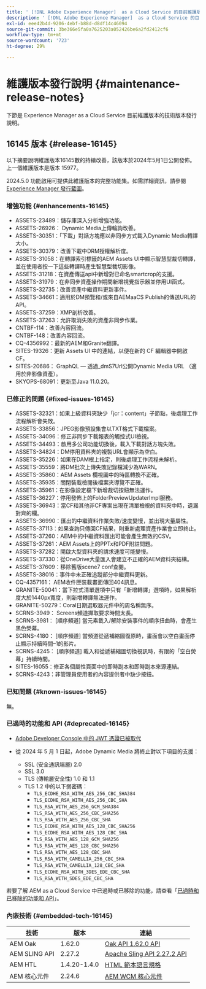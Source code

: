 ```yaml
---
title: ' [!DNL Adobe Experience Manager]  as a Cloud Service 的目前維護版本發行說明。'
description: ' [!DNL Adobe Experience Manager]  as a Cloud Service 的目前維護版本發行說明。'
exl-id: eee42b4d-9206-4ebf-b88d-d8df14c46094
source-git-commit: 3be366e5fa0a7625203a052426be6a2fd2412cf6
workflow-type: tm+mt
source-wordcount: '723'
ht-degree: 29%

---
```


# 維護版本發行說明 {#maintenance-release-notes}

下節是 Experience Manager as a Cloud Service 目前維護版本的技術版本發行說明。

## 16145 版本 {#release-16145}

以下摘要說明維護版本16145數的持續改善，該版本於2024年5月1日公開發佈。 上一個維護版本是版本 15977。

2024.5.0 功能啟用可提供此維護版本的完整功能集。如需詳細資訊，請參閱 [Experience Manager 發行藍圖](https://experienceleague.adobe.com/zh-hant/docs/experience-manager-release-information/aem-release-updates/update-releases-roadmap)。

### 增強功能 {#enhancements-16145}

* ASSETS-23489：儲存庫深入分析增強功能。
* ASSETS-26926： Dynamic Media上傳輪詢改善。
* ASSETS-30351：「下載」對話方塊應以非同步方式載入Dynamic Media轉譯大小。
* ASSETS-30379：改善下載中DRM授權解析度。
* ASSETS-31058：在轉譯索引標籤的AEM Assets UI中顯示智慧型裁切轉譯，並在使用者按一下這些轉譯時產生智慧型裁切影像。
* ASSETS-31218：在資產傳送api中新增對已命名smartcrop的支援。
* ASSETS-31979：在非同步資產操作期間新增視覺指示器並停用UI函式。
* ASSETS-32735：改善資產中繼資料更新事件。
* ASSETS-34661：適用於DM預覽和/或來自AEMaaCS Publish的傳送URL的API。
* ASSETS-37259：XMP剖析改善。
* ASSETS-37263：允許取消失敗的資產非同步作業。
* CNTBF-114：改善內容回流。
* CNTBF-148：改善內容回流。
* CQ-4356992：最新的AEM和Granite翻譯。
* SITES-19326：更新 Assets UI 中的連結，以便在新的 CF 編輯器中開啟 CF。
* SITES-20686： GraphQL — 透過_dmS7Url公開Dynamic Media URL （適用於非影像資產）。
* SKYOPS-68091：更新至Java 11.0.20。

### 已修正的問題 {#fixed-issues-16145}

* ASSETS-32321：如果上級資料夾缺少「jcr：content」子節點，後處理工作流程解析會失敗。
* ASSETS-33856：JPEG影像預設集會以TXT格式下載檔案。
* ASSETS-34096：修正非同步下載報表的觸控式UI檢視。
* ASSETS-34493：啟用多公司功能切換後，載入下載對話方塊失敗。
* ASSETS-34824：DM停用資料夾的複製URL會顯示為空白。
* ASSETS-35226：如果在DAM根上指定，則後處理工作流程未解析。
* ASSETS-35559：將DM批次上傳失敗記錄檔減少為WARN。
* ASSETS-35860：AEM Assets 欄視圖中的時區轉換不正確。
* ASSETS-35935：關閉裝載檢閱後檔案夾導覽不正確。
* ASSETS-35961：在影像設定檔下新增裁切按鈕無法運作。
* ASSETS-36227：停用發佈上的FolderPreviewUpdaterImpl服務。
* ASSETS-36943：當CF和其他非CF專案出現在清單檢視的資料夾中時，遺漏對齊的欄。
* ASSETS-36990：匯出的中繼資料作業失敗/速度變慢，並出現大量屬性。
* ASSETS-37113：如果查詢只傳回CF結果，則重新處理資產作業會立即終止。
* ASSETS-37260：AEM中的中繼資料匯出可能會產生無效的CSV。
* ASSETS-37261：AEM Assets上的PPTx和PDF附註問題。
* ASSETS-37282：開啟大型資料夾的請求速度可能變慢。
* ASSETS-37330：從OneDrive大量匯入會建立不正確的AEM資料夾結構。
* ASSETS-37609：移除舊版scene7 conf查閱。
* ASSETS-38016：事件中未正確追蹤部分中繼資料更新。
* CQ-4357161： AEM收件匣裝載畫面傳回404訊息。
* GRANITE-50041：當下拉式清單選項中只有「新增轉譯」選項時，如果解析度大於1440px寬度，則新增轉譯無法運作。
* GRANITE-50279：Coral日期選取器元件中的周名稱無序。
* SCRNS-3949： Screens頻道擷取要求時間太長。
* SCRNS-3981： [順序頻道] 當元素載入/解除安裝事件的順序扭曲時，會產生黑色熒幕。
* SCRNS-4180： [順序頻道] 當頻道從遞補縮圖復原時，畫面會以空白畫面停止顯示持續時間–1的影片。
* SCRNS-4245： [順序頻道] 載入和從遞補縮圖切換視訊時，有限的「空白熒幕」持續時間。
* SITES-16055：修正各個屬性頁面中的即時副本和即時副本來源連結。
* SCRNS-4243：非管理員使用者的內容提供者中缺少按鈕。

### 已知問題 {#known-issues-16145}

無。

### 已過時的功能和 API {#deprecated-16145}

* [Adobe Developer Console 中的 JWT 憑證已被取代](/help/security/jwt-credentials-deprecation-in-adobe-developer-console.md)

* 從 2024 年 5 月 1 日起，Adobe Dynamic Media 將終止對以下項目的支援：

   * SSL (安全通訊端層) 2.0
   * SSL 3.0
   * TLS (傳輸層安全性) 1.0 和 1.1
   * TLS 1.2 中的以下弱密碼：
      * `TLS_ECDHE_RSA_WITH_AES_256_CBC_SHA384`
      * `TLS_ECDHE_RSA_WITH_AES_256_CBC_SHA`
      * `TLS_RSA_WITH_AES_256_GCM_SHA384`
      * `TLS_RSA_WITH_AES_256_CBC_SHA256`
      * `TLS_RSA_WITH_AES_256_CBC_SHA`
      * `TLS_ECDHE_RSA_WITH_AES_128_CBC_SHA256`
      * `TLS_ECDHE_RSA_WITH_AES_128_CBC_SHA`
      * `TLS_RSA_WITH_AES_128_GCM_SHA256`
      * `TLS_RSA_WITH_AES_128_CBC_SHA256`
      * `TLS_RSA_WITH_AES_128_CBC_SHA`
      * `TLS_RSA_WITH_CAMELLIA_256_CBC_SHA`
      * `TLS_RSA_WITH_CAMELLIA_128_CBC_SHA`
      * `TLS_ECDHE_RSA_WITH_3DES_EDE_CBC_SHA`
      * `TLS_RSA_WITH_SDES_EDE_CBC_SHA`


若要了解 AEM as a Cloud Service 中已過時或已移除的功能，請查看「[已過時和已移除的功能和 API](/help/release-notes/deprecated-removed-features.md)」。

### 內嵌技術 {#embedded-tech-16145}

| 技術 | 版本 | 連結 |
|---|---|---|
| AEM Oak | 1.62.0 | [Oak API 1.62.0 API](https://www.javadoc.io/doc/org.apache.jackrabbit/oak-api/1.62.0/index.html) |
| AEM SLING API | 2.27.2 | [Apache Sling API 2.27.2 API](https://www.javadoc.io/doc/org.apache.sling/org.apache.sling.api/latest/index.html) |
| AEM HTL | 1.4.20-1.4.0 | [HTML 範本語言規格](https://github.com/adobe/htl-spec) |
| AEM 核心元件 | 2.24.6 | [AEM WCM 核心元件](https://github.com/adobe/aem-core-wcm-components) |

